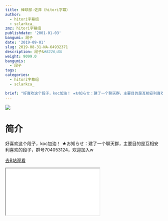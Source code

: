 ```yaml
---
title: 棒球部-佐菲（hitori字幕）
author:
  - hitori字幕组
  - sclarkca_
zmz: hitori字幕组
publishdate: '2001-01-03'
bangumi: 段子
date: '2019-09-01'
slug: 2019-08-31-NA-64932371
description: 段子&#8226;NA
weight: 9099.0
bangumis:
  - 段子
tags:
categories:
  - hitori字幕组
  - sclarkca_

brief: "好喜欢这个段子，koc加油！ ★お知らせ：建了一个聊天群，主要目的是互相安利喜欢的段子，群号704053124，欢迎加入w"
---
```

![](https://raw.githubusercontent.com/tcgriffith/owaraisite/master/static/tmpimg/d2751b2a11a63305a8aeccd1864f0db362fa24a1.jpg.480.jpg)
# 简介  
好喜欢这个段子，koc加油！
★お知らせ：建了一个聊天群，主要目的是互相安利喜欢的段子，群号704053124，欢迎加入w  

[去B站观看](https://www.bilibili.com/video/av64932371/)
<div class ="resp-container"><iframe class="testiframe" src="//player.bilibili.com/player.html?aid=64932371"", scrolling="no", allowfullscreen="true" > </iframe></div> 
